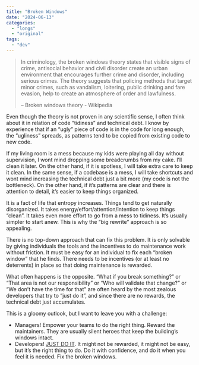 ```yaml
---
title: "Broken Windows"
date: "2024-06-13"
categories:
  - "longs"
  - "original"
tags:
  - "dev"
---
```


> In criminology, the broken windows theory states that visible signs of crime, antisocial behavior and civil disorder create an urban environment that encourages further crime and disorder, including serious crimes. The theory suggests that policing methods that target minor crimes, such as vandalism, loitering, public drinking and fare evasion, help to create an atmosphere of order and lawfulness.
>
> – Broken windows theory - Wikipedia

Even though the theory is not proven in any scientific sense, I often think about it in relation of code “tidiness” and technical debt. I know by experience that if an “ugly” piece of code is in the code for long enough, the “ugliness” spreads, as patterns tend to be copied from existing code to new code.

If my living room is a mess because my kids were playing all day without supervision, I wont mind dropping some breadcrumbs from my cake. I’ll clean it later. On the other hand, if it is spotless, I will take extra care to keep it clean. In the same sense, if a codebase is a mess, I will take shortcuts and wont mind increasing the technical debt just a bit more (my code is not the bottleneck). On the other hand, if it’s patterns are clear and there is attention to detail, it’s easier to keep things organized.

It is a fact of life that entropy increases. Things tend to get naturally disorganized. It takes energy/effort/attention/intention to keep things “clean”. It takes even more effort to go from a mess to tidiness. It’s usually simpler to start anew. This is why the “big rewrite” approach is so appealing.

There is no top-down approach that can fix this problem. It is only solvable by giving individuals the tools and the incentives to do maintenance work without friction. It must be easy for an individual to fix each “broken window” that he finds. There needs to be incentives (or at least no deterrents) in place so that doing maintenance is rewarded.

What often happens is the opposite. “What if you break something?” or “That area is not our responsibility” or “Who will validate that change?” or “We don’t have the time for that” are often heard by the most zealous developers that try to “just do it”, and since there are no rewards, the technical debt just accumulates.

This is a gloomy outlook, but I want to leave you with a challenge:

- Managers! Empower your teams to do the right thing. Reward the maintainers. They are usually silent heroes that keep the building’s windows intact.
- Developers! [JUST DO IT](https://www.youtube.com/watch?v=ZXsQAXx_ao0). It might not be rewarded, it might not be easy, but it’s the right thing to do. Do it with confidence, and do it when you feel it is needed. Fix the broken windows.